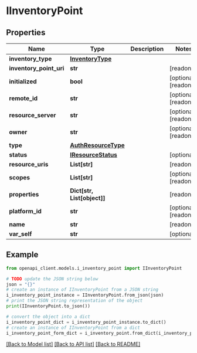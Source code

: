 # IInventoryPoint


## Properties

Name | Type | Description | Notes
------------ | ------------- | ------------- | -------------
**inventory_type** | [**InventoryType**](InventoryType.md) |  | 
**inventory_point_uri** | **str** |  | [readonly] 
**initialized** | **bool** |  | [optional] [readonly] 
**remote_id** | **str** |  | [optional] [readonly] 
**resource_server** | **str** |  | [optional] [readonly] 
**owner** | **str** |  | [optional] [readonly] 
**type** | [**AuthResourceType**](AuthResourceType.md) |  | 
**status** | [**IResourceStatus**](IResourceStatus.md) |  | [optional] 
**resource_uris** | **List[str]** |  | [readonly] 
**scopes** | **List[str]** |  | [optional] [readonly] 
**properties** | **Dict[str, List[object]]** |  | [readonly] 
**platform_id** | **str** |  | [optional] [readonly] 
**name** | **str** |  | [readonly] 
**var_self** | **str** |  | [optional] 

## Example

```python
from openapi_client.models.i_inventory_point import IInventoryPoint

# TODO update the JSON string below
json = "{}"
# create an instance of IInventoryPoint from a JSON string
i_inventory_point_instance = IInventoryPoint.from_json(json)
# print the JSON string representation of the object
print(IInventoryPoint.to_json())

# convert the object into a dict
i_inventory_point_dict = i_inventory_point_instance.to_dict()
# create an instance of IInventoryPoint from a dict
i_inventory_point_form_dict = i_inventory_point.from_dict(i_inventory_point_dict)
```
[[Back to Model list]](../README.md#documentation-for-models) [[Back to API list]](../README.md#documentation-for-api-endpoints) [[Back to README]](../README.md)


